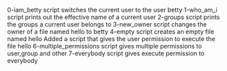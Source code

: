 0-iam_betty script switches the current user to the user betty
1-who_am_i script prints out the effective name of a current user
2-groups script prints the groups a current user belongs to
3-new_owner script changes the owner of a file named hello to betty
4-empty script creates an empty file named hello
Added a script that gives the user permission to execute the file hello
6-multiple_permissions script gives multiple permissions to user,group and other 
7-everybody script gives execute permission to everybody
